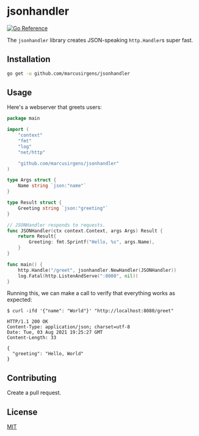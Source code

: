# jsonhandler

[![Go Reference](https://pkg.go.dev/badge/github.com/marcusirgens/jsonhandler.svg)](https://pkg.go.dev/github.com/marcusirgens/jsonhandler)

The `jsonhandler` library creates JSON-speaking `http.Handler`s super fast.

## Installation

```bash
go get -u github.com/marcusirgens/jsonhandler
```

## Usage

Here's a webserver that greets users:

```go
package main

import (
	"context"
	"fmt"
	"log"
	"net/http"

	"github.com/marcusirgens/jsonhandler"
)

type Args struct {
	Name string `json:"name"`
}

type Result struct {
	Greeting string `json:"greeting"`
}

// JSONHandler responds to requests.
func JSONHandler(ctx context.Context, args Args) Result {
	return Result{
		Greeting: fmt.Sprintf("Hello, %s", args.Name),
	}
}

func main() {
	http.Handle("/greet", jsonhandler.NewHandler(JSONHandler))
	log.Fatal(http.ListenAndServe(":8080", nil))
}

```

Running this, we can make a call to verify that everything works as expected:

```shell
$ curl -ifd '{"name": "World"}' "http://localhost:8080/greet"                                                        

HTTP/1.1 200 OK
Content-Type: application/json; charset=utf-8
Date: Tue, 03 Aug 2021 19:25:27 GMT
Content-Length: 33

{
  "greeting": "Hello, World"
}

```

## Contributing

Create a pull request.

## License

[MIT](./LICENSE)